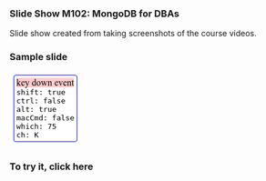 ### Slide Show M102: MongoDB for DBAs

Slide show created from taking screenshots of the course videos.

### Sample slide

![rendered](https://raw.githubusercontent.com/tgregoneil/go-key/master/keyDnStat.png) 

### To try it, click <a href: >here</a>

